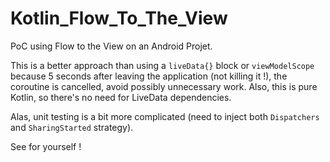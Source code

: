 # Kotlin_Flow_To_The_View
PoC using Flow to the View on an Android Projet. 

This is a better approach than using a `liveData{}` block or `viewModelScope` because 5 seconds after leaving the application (not killing it !), the coroutine is cancelled, avoid possibly unnecessary work. 
Also, this is pure Kotlin, so there's no need for LiveData dependencies. 

Alas, unit testing is a bit more complicated (need to inject both `Dispatchers` and `SharingStarted` strategy). 

See for yourself ! 
